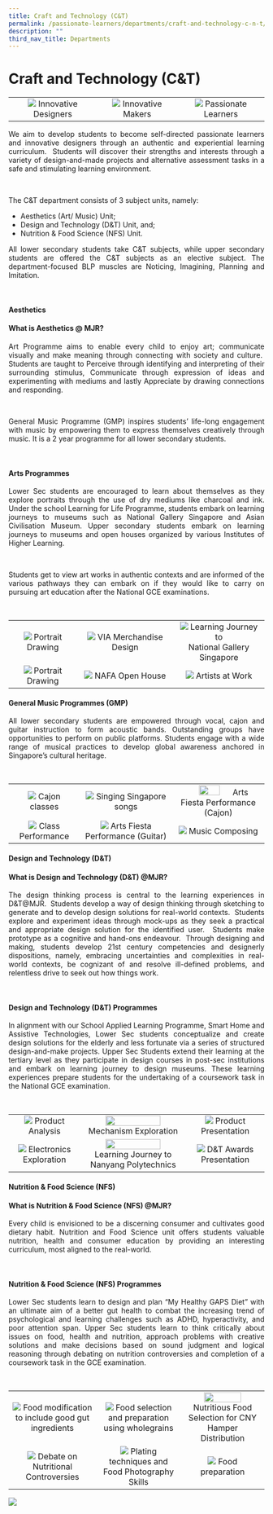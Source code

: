 ```yaml
---
title: Craft and Technology (C&T)
permalink: /passionate-learners/departments/craft-and-technology-c-n-t/
description: ""
third_nav_title: Departments
---
```

# Craft and Technology (C&T)


|   |   |   |
|:----:|:----:|:---:|
| ![](/images/Passionate%20Learners/Craft%20and%20Technology%20(C&T)/c1.png) Innovative Designers |   ![](/images/Passionate%20Learners/Craft%20and%20Technology%20(C&T)/c2.png) Innovative Makers |  ![](/images/Passionate%20Learners/Craft%20and%20Technology%20(C&T)/c3.png) Passionate Learners  |


<p style="text-align: justify;">We aim to develop students to become self-directed passionate learners and innovative designers through an authentic and experiential learning curriculum.  Students will discover their strengths and interests through a variety of design-and-made projects and alternative assessment tasks in a safe and stimulating learning environment. </p> 

The C&T department consists of 3 subject units, namely:

- Aesthetics (Art/ Music) Unit;
- Design and Technology (D&T) Unit, and;
- Nutrition & Food Science (NFS) Unit.

<p style="text-align: justify;">All lower secondary students take C&T subjects, while upper secondary students are offered the C&T subjects as an elective subject. The department-focused BLP muscles are Noticing, Imagining, Planning and Imitation.</p> 

#### **Aesthetics**

#### What is Aesthetics @ MJR?

<p style="text-align: justify;">Art Programme aims to enable every child to enjoy art; communicate visually and make meaning through connecting with society and culture.  Students are taught to Perceive through identifying and interpreting of their surrounding stimulus, Communicate through expression of ideas and experimenting with mediums and lastly Appreciate by drawing connections and responding.  </p> 

<p style="text-align: justify;">General Music Programme (GMP) inspires students’ life-long engagement with music by empowering them to express themselves creatively through music. It is a 2 year programme for all lower secondary students.</p> 

#### Arts Programmes

<p style="text-align: justify;">Lower Sec students are encouraged to learn about themselves as they explore portraits through the use of dry mediums like charcoal and ink.  Under the school Learning for Life Programme, students embark on learning journeys to museums such as National Gallery Singapore and Asian Civilisation Museum.  Upper secondary students embark on learning journeys to museums and open houses organized by various Institutes of Higher Learning.</p> 

<p style="text-align: justify;">Students get to view art works in authentic contexts and are informed of the various pathways they can embark on if they would like to carry on pursuing art education after the National GCE examinations.</p> 


|   |   |   |
|:----:|:----:|:---:|
|  ![](/images/Passionate%20Learners/Craft%20and%20Technology%20(C&T)/art1.png) Portrait Drawing   | ![](/images/Passionate%20Learners/Craft%20and%20Technology%20(C&T)/art2.png) VIA Merchandise Design  | ![](/images/Passionate%20Learners/Craft%20and%20Technology%20(C&T)/art3.png)  Learning Journey to<br> National Gallery Singapore |
|  ![](/images/Passionate%20Learners/Craft%20and%20Technology%20(C&T)/art4.png)  Portrait Drawing	 |   ![](/images/Passionate%20Learners/Craft%20and%20Technology%20(C&T)/art5.png)  NAFA Open House	 |   ![](/images/Passionate%20Learners/Craft%20and%20Technology%20(C&T)/art6.png)  Artists at Work  |



#### General Music Programmes (GMP)

<p style="text-align: justify;">All lower secondary students are empowered through vocal, cajon and guitar instruction to form acoustic bands. Outstanding groups have opportunities to perform on public platforms. Students engage with a wide range of musical practices to develop global awareness anchored in Singapore’s cultural heritage.</p> 

|   |   |   |
|:----:|:----:|:---:|
|![](/images/Passionate%20Learners/Craft%20and%20Technology%20(C&T)/Cajon%20Classes.jpg) Cajon classes  |  ![](/images/Passionate%20Learners/Craft%20and%20Technology%20(C&T)/Guitar%20Classes%201.jpg) Singing Singapore songs   |<img src="/images/Passionate%20Learners/Craft%20and%20Technology%20(C&T)/Arts%20Fiesta%20Performance.jpg" style="width:50%"> Arts Fiesta Performance (Cajon)  |
| ![](/images/Passionate%20Learners/Craft%20and%20Technology%20(C&T)/Class%20Performance.jpg) Class Performance |  ![](/images/Passionate%20Learners/Craft%20and%20Technology%20(C&T)/Arts%20Fiesta%20Performance%202.jpg)  Arts Fiesta Performance (Guitar)  |  ![](/images/Passionate%20Learners/Craft%20and%20Technology%20(C&T)/Guitar%20Classes%202.jpg) Music Composing  |


#### **Design and Technology (D&T)**

#### **What is Design and Technology (D&T) @MJR?**

<p style="text-align: justify;">The design thinking process is central to the learning experiences in D&T@MJR.  Students develop a way of design thinking through sketching to generate and to develop design solutions for real-world contexts.  Students explore and experiment ideas through mock-ups as they seek a practical and appropriate design solution for the identified user.  Students make prototype as a cognitive and hand-ons endeavour.  Through designing and making, students develop 21st century competencies and designerly dispositions, namely, embracing uncertainties and complexities in real-world contexts, be cognizant of and resolve ill-defined problems, and relentless drive to seek out how things work.  </p> 

#### **Design and Technology (D&T) Programmes**

<p style="text-align: justify;">In alignment with our School Applied Learning Programme, Smart Home and Assistive Technologies, Lower Sec students conceptualize and create design solutions for the elderly and less fortunate via a series of structured design-and-make projects. Upper Sec Students extend their learning at the tertiary level as they participate in design courses in post-sec institutions and embark on learning journey to design museums. These learning experiences prepare students for the undertaking of a coursework task in the National GCE examination.</p> 


|   |   |   |
|:----:|:----:|:---:|
| ![](/images/Passionate%20Learners/Craft%20and%20Technology%20(C&T)/dnt1.png) Product Analysis 	 | <img src="/images/Passionate%20Learners/Craft%20and%20Technology%20(C&T)/dnt2.png" style="width:75%">   Mechanism Exploration  |  ![](/images/Passionate%20Learners/Craft%20and%20Technology%20(C&T)/dnt3.png)  Product Presentation   |
|   ![](/images/Passionate%20Learners/Craft%20and%20Technology%20(C&T)/dnt4.png)  Electronics Exploration | <img src="/images/Passionate%20Learners/Craft%20and%20Technology%20(C&T)/dnt5.png" style="width:75%">  Learning Journey to Nanyang Polytechnics   |  ![](/images/Passionate%20Learners/Craft%20and%20Technology%20(C&T)/dnt6.png)   D&T Awards Presentation |

#### **Nutrition & Food Science (NFS)**  

#### **What is Nutrition & Food Science (NFS) @MJR?**

<p style="text-align: justify;">Every child is envisioned to be a discerning consumer and cultivates good dietary habit. Nutrition and Food Science unit offers students valuable nutrition, health and consumer education by providing an interesting curriculum, most aligned to the real-world.  </p> 

#### **Nutrition & Food Science (NFS) Programmes**

<p style="text-align: justify;">Lower Sec students learn to design and plan “My Healthy GAPS Diet” with an ultimate aim of a better gut health to combat the increasing trend of psychological and learning challenges such as ADHD, hyperactivity, and poor attention span. Upper Sec students learn to think critically about issues on food, health and nutrition, approach problems with creative solutions and make decisions based on sound judgment and logical reasoning through debating on nutrition controversies and completion of a coursework task in the GCE examination.</p> 


|   |   |   |
|:----:|:----:|:---:|
| ![](/images/Passionate%20Learners/Craft%20and%20Technology%20(C&T)/nfs1.png) Food modification to include good gut ingredients	 | ![](/images/Passionate%20Learners/Craft%20and%20Technology%20(C&T)/nfs2.png) Food selection and preparation using wholegrains	  |  <img src="/images/Passionate%20Learners/Craft%20and%20Technology%20(C&T)/nfs3.png" style="width:70%"> Nutritious Food Selection for CNY Hamper Distribution |
|  ![](/images/Passionate%20Learners/Craft%20and%20Technology%20(C&T)/nfs4.png)  Debate on Nutritional Controversies 	 | ![](/images/Passionate%20Learners/Craft%20and%20Technology%20(C&T)/nfs5.png)  Plating techniques and Food Photography Skills	 |  ![](/images/Passionate%20Learners/Craft%20and%20Technology%20(C&T)/nfs6.png)  Food preparation   |


<a href="https://sites.google.com/manjusrisec.com/aesthetics-showcase/home" target = "_blank"> <img src="/images/Passionate%20Learners/Craft%20and%20Technology%20(C&T)/CNT-on-MJRwebsite.png"></a>